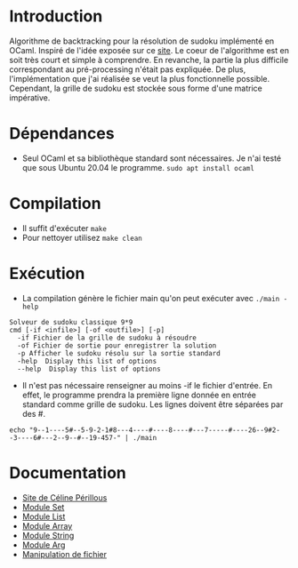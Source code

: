 # Introduction
Algorithme de backtracking pour la résolution de sudoku implémenté en OCaml.
Inspiré de l'idée exposée sur ce [site](http://igm.univ-mlv.fr/~dr/XPOSE2013/sudoku/).
Le coeur de l'algorithme est en soit très court et simple à comprendre.
En revanche, la partie la plus difficile correspondant au pré-processing n'était pas expliquée.
De plus, l'implémentation que j'ai réalisée se veut la plus fonctionnelle possible.
Cependant, la grille de sudoku est stockée sous forme d'une matrice impérative.

# Dépendances
* Seul OCaml et sa bibliothèque standard sont nécessaires.
Je n'ai testé que sous Ubuntu 20.04 le programme.
`sudo apt install ocaml`

# Compilation
* Il suffit d'exécuter `make`
* Pour nettoyer utilisez `make clean`

# Exécution
* La compilation génère le fichier main qu'on peut exécuter avec `./main -help`

```
Solveur de sudoku classique 9*9
cmd [-if <infile>] [-of <outfile>] [-p]
  -if Fichier de la grille de sudoku à résoudre
  -of Fichier de sortie pour enregistrer la solution
  -p Afficher le sudoku résolu sur la sortie standard
  -help  Display this list of options
  --help  Display this list of options
```

* Il n'est pas nécessaire renseigner au moins -if le fichier d'entrée.
En effet, le programme prendra la première ligne donnée en entrée standard comme
grille de sudoku. Les lignes doivent être séparées par des #.

```
echo "9--1----5#--5-9-2-1#8---4----#----8----#---7-----#----26--9#2--3----6#---2--9--#--19-457-" | ./main
```

# Documentation
* [Site de Céline Périllous](http://igm.univ-mlv.fr/~dr/XPOSE2013/sudoku/index.html)
* [Module Set](https://ocaml.org/api/Set.Make.html)
* [Module List](https://ocaml.org/api/List.html)
* [Module Array](https://ocaml.org/api/Array.html)
* [Module String](https://ocaml.org/api/String.html)
* [Module Arg](https://ocaml.org/api/Arg.html)
* [Manipulation de fichier](https://ocaml.org/learn/tutorials/file_manipulation.html)
